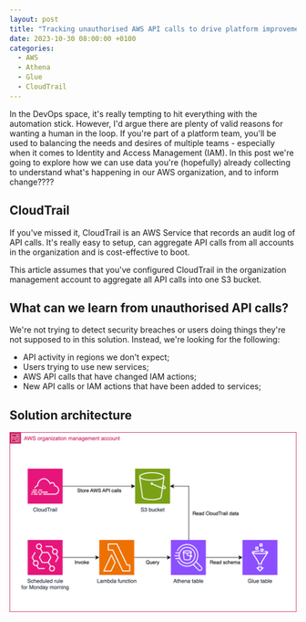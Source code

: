 ```yaml
---
layout: post
title: "Tracking unauthorised AWS API calls to drive platform improvements"
date: 2023-10-30 08:00:00 +0100
categories:
  - AWS
  - Athena
  - Glue
  - CloudTrail
---
```


In the DevOps space, it's really tempting to hit everything with the automation
stick. However, I'd argue there are plenty of valid reasons for wanting a
human in the loop. If you're part of a platform team, you'll be used to
balancing the needs and desires of multiple teams - especially when it comes to
Identity and Access Management (IAM). In this post we're going to explore how
we can use data you're (hopefully) already collecting to understand what's
happening in our AWS organization, and to inform change????

## CloudTrail

If you've missed it, CloudTrail is an AWS Service that records an audit log of
API calls. It's really easy to setup, can aggregate API calls from all accounts
in the organization and is cost-effective to boot.

This article assumes that you've configured CloudTrail in the organization
management account to aggregate all API calls into one S3 bucket.

## What can we learn from unauthorised API calls?

We're not trying to detect security breaches or users doing things they're not
supposed to in this solution. Instead, we're looking for the following:

* API activity in regions we don't expect;
* Users trying to use new services;
* AWS API calls that have changed IAM actions;
* New API calls or IAM actions that have been added to services;

## Solution architecture



![EventBridge triggers a Lambda function on a schedule, it queries Athena. Athena uses Glue for the schema, and reads CloudTrail data from an S3 bucket.](/assets/tracking-unauthorised-aws-api-calls/architecture-diagram.png)
